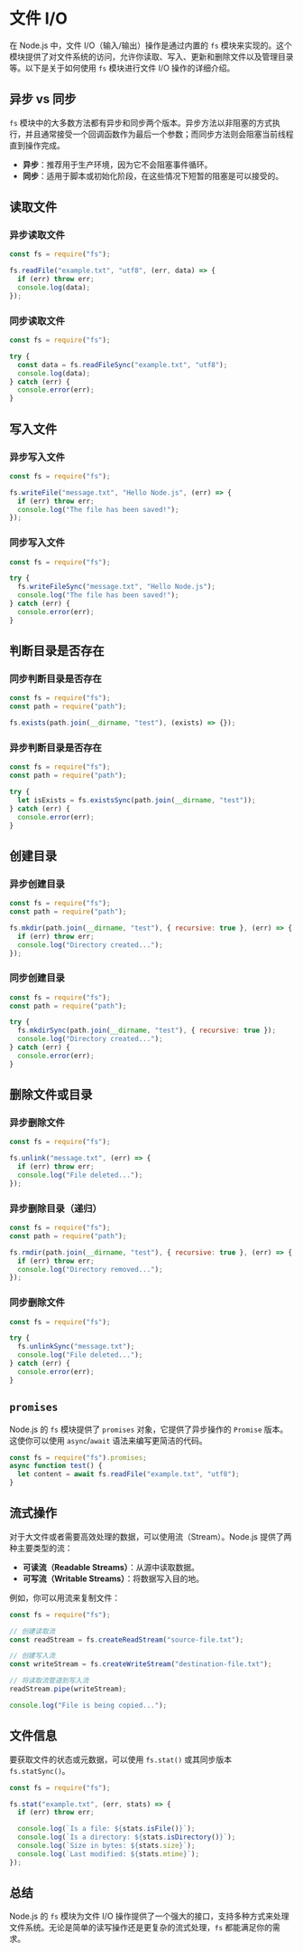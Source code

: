 # 文件 I/O

在 Node.js 中，文件 I/O（输入/输出）操作是通过内置的 `fs` 模块来实现的。这个模块提供了对文件系统的访问，允许你读取、写入、更新和删除文件以及管理目录等。以下是关于如何使用 `fs` 模块进行文件 I/O 操作的详细介绍。

## 异步 vs 同步

`fs` 模块中的大多数方法都有异步和同步两个版本。异步方法以非阻塞的方式执行，并且通常接受一个回调函数作为最后一个参数；而同步方法则会阻塞当前线程直到操作完成。

- **异步**：推荐用于生产环境，因为它不会阻塞事件循环。
- **同步**：适用于脚本或初始化阶段，在这些情况下短暂的阻塞是可以接受的。

## 读取文件

### 异步读取文件

```javascript
const fs = require("fs");

fs.readFile("example.txt", "utf8", (err, data) => {
  if (err) throw err;
  console.log(data);
});
```

### 同步读取文件

```javascript
const fs = require("fs");

try {
  const data = fs.readFileSync("example.txt", "utf8");
  console.log(data);
} catch (err) {
  console.error(err);
}
```

## 写入文件

### 异步写入文件

```javascript
const fs = require("fs");

fs.writeFile("message.txt", "Hello Node.js", (err) => {
  if (err) throw err;
  console.log("The file has been saved!");
});
```

### 同步写入文件

```javascript
const fs = require("fs");

try {
  fs.writeFileSync("message.txt", "Hello Node.js");
  console.log("The file has been saved!");
} catch (err) {
  console.error(err);
}
```

## 判断目录是否存在

### 同步判断目录是否存在

```javascript
const fs = require("fs");
const path = require("path");

fs.exists(path.join(__dirname, "test"), (exists) => {});
```

### 异步判断目录是否存在

```javascript
const fs = require("fs");
const path = require("path");

try {
  let isExists = fs.existsSync(path.join(__dirname, "test"));
} catch (err) {
  console.error(err);
}
```

## 创建目录

### 异步创建目录

```javascript
const fs = require("fs");
const path = require("path");

fs.mkdir(path.join(__dirname, "test"), { recursive: true }, (err) => {
  if (err) throw err;
  console.log("Directory created...");
});
```

### 同步创建目录

```javascript
const fs = require("fs");
const path = require("path");

try {
  fs.mkdirSync(path.join(__dirname, "test"), { recursive: true });
  console.log("Directory created...");
} catch (err) {
  console.error(err);
}
```

## 删除文件或目录

### 异步删除文件

```javascript
const fs = require("fs");

fs.unlink("message.txt", (err) => {
  if (err) throw err;
  console.log("File deleted...");
});
```

### 异步删除目录（递归）

```javascript
const fs = require("fs");
const path = require("path");

fs.rmdir(path.join(__dirname, "test"), { recursive: true }, (err) => {
  if (err) throw err;
  console.log("Directory removed...");
});
```

### 同步删除文件

```javascript
const fs = require("fs");

try {
  fs.unlinkSync("message.txt");
  console.log("File deleted...");
} catch (err) {
  console.error(err);
}
```

## `promises`

Node.js 的 `fs` 模块提供了 `promises` 对象，它提供了异步操作的 `Promise` 版本。这使你可以使用 `async`/`await` 语法来编写更简洁的代码。

```javascript
const fs = require("fs").promises;
async function test() {
  let content = await fs.readFile("example.txt", "utf8");
}
```

## 流式操作

对于大文件或者需要高效处理的数据，可以使用流（Stream）。Node.js 提供了两种主要类型的流：

- **可读流（Readable Streams）**：从源中读取数据。
- **可写流（Writable Streams）**：将数据写入目的地。

例如，你可以用流来复制文件：

```javascript
const fs = require("fs");

// 创建读取流
const readStream = fs.createReadStream("source-file.txt");

// 创建写入流
const writeStream = fs.createWriteStream("destination-file.txt");

// 将读取流管道到写入流
readStream.pipe(writeStream);

console.log("File is being copied...");
```

## 文件信息

要获取文件的状态或元数据，可以使用 `fs.stat()` 或其同步版本 `fs.statSync()`。

```javascript
const fs = require("fs");

fs.stat("example.txt", (err, stats) => {
  if (err) throw err;

  console.log(`Is a file: ${stats.isFile()}`);
  console.log(`Is a directory: ${stats.isDirectory()}`);
  console.log(`Size in bytes: ${stats.size}`);
  console.log(`Last modified: ${stats.mtime}`);
});
```

## 总结

Node.js 的 `fs` 模块为文件 I/O 操作提供了一个强大的接口，支持多种方式来处理文件系统。无论是简单的读写操作还是更复杂的流式处理，`fs` 都能满足你的需求。

